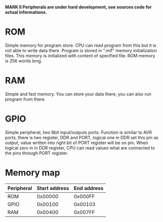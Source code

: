 **MARK II Peripherals are under hard development, see sources code for actual informations.**

# ROM
Simple memory for program store. CPU can read program from this but it is not able to write data there. Program is stored in ".mif" memory initialization files. This memory is initialized with content of specified file. ROM memory is 256 words long.

# RAM
Simple and fast memory. You can store your data there, you can also run program from there.

# GPIO
Simple peripheral, two 8bit input/outputs ports. Function is similar to AVR ports, there is two register, DDR and PORT, logical one in DDR set this pin as output, value written into right bit of PORT register will be on pin. When logical zero in in DDR register, CPU can read values what are connected to the pins through PORT register.

# Memory map
Peripheral | Start address | End address
-----------|---------------|------------
ROM        | 0x00000       | 0x000FF
GPIO       | 0x00100       | 0x00103
RAM        | 0x00400       | 0x007FF